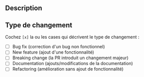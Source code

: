 ## Description

## Type de changement

Cochez `[x]` la ou les cases qui décrivent le type de changement :

- [ ] Bug fix (correction d'un bug non fonctionnel)
- [ ] New feature (ajout d'une fonctionnalité)
- [ ] Breaking change (la PR introduit un changement majeur)
- [ ] Documentation (ajouts/modifications de la documentation)
- [ ] Refactoring (amélioration sans ajout de fonctionnalité)
